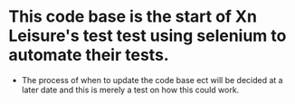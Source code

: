# This code base is the start of Xn Leisure's test test using selenium to automate their tests.


* The process of when to update the code base ect will be decided at a later date and this is merely a test on how this could work.
